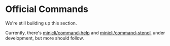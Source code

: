 # Official Commands

We're still building up this section. 

Currently, there's [minicli/command-help](https://github.com/minicli/command-help) and [minicli/command-stencil](https://github.com/minicli/command-stencil) under development, but more should follow.